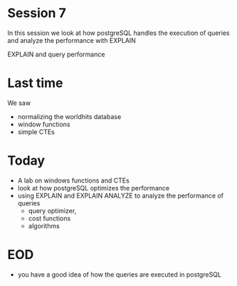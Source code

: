 # Session 7

In this session we look at how postgreSQL handles the execution of queries and analyze the performance with EXPLAIN

EXPLAIN and query performance

# Last time

We saw

- normalizing the worldhits database
- window functions
- simple CTEs

# Today

- A lab on windows functions and CTEs
- look at how postgreSQL optimizes the performance
- using EXPLAIN and EXPLAIN ANALYZE to analyze the performance of queries
    - query optimizer,
    - cost functions
    - algorithms


# EOD

- you have a good idea of how the queries are executed in postgreSQL